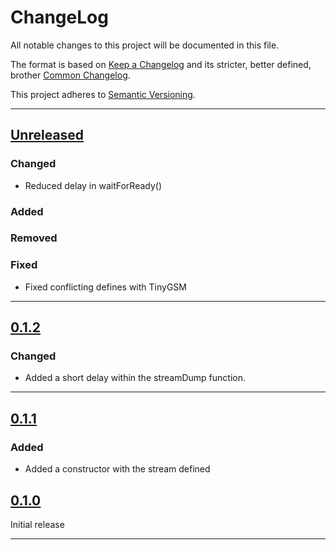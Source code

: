 # ChangeLog

All notable changes to this project will be documented in this file.

The format is based on [Keep a Changelog](https://keepachangelog.com/en/1.0.0/) and its stricter, better defined, brother [Common Changelog](https://common-changelog.org/).

This project adheres to [Semantic Versioning](https://semver.org/spec/v2.0.0.html).

***

## [Unreleased]

### Changed

- Reduced delay in waitForReady()

### Added

### Removed

### Fixed

- Fixed conflicting defines with TinyGSM

***

## [0.1.2]

### Changed

- Added a short delay within the streamDump function.

***

## [0.1.1]

### Added

- Added a constructor with the stream defined

## [0.1.0]

Initial release

***

[Unreleased]: https://github.com/EnviroDIY/GeoluxCamera/compare/v0.1.2...HEAD
[0.1.2]: https://github.com/EnviroDIY/GeoluxCamera/releases/tag/v0.1.2
[0.1.1]: https://github.com/EnviroDIY/GeoluxCamera/releases/tag/v0.1.1
[0.1.0]: https://github.com/EnviroDIY/GeoluxCamera/releases/tag/v0.1.0
